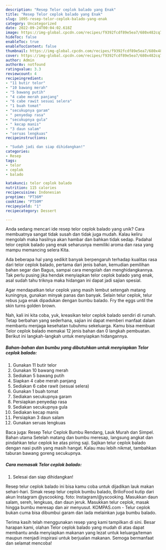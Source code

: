 ```yaml
---
description: "Resep Telor ceplok balado yang Enak"
title: "Resep Telor ceplok balado yang Enak"
slug: 1095-resep-telor-ceplok-balado-yang-enak
category: Uncategorized
date: 2022-09-24T00:04:02.618Z
image: https://img-global.cpcdn.com/recipes/f9392fcdf89e5ea7/680x482cq70/telor-ceplok-balado-foto-resep-utama.jpg
hideToc: false
enableToc: true
enableTocContent: false
thumbnail: https://img-global.cpcdn.com/recipes/f9392fcdf89e5ea7/680x482cq70/telor-ceplok-balado-foto-resep-utama.jpg
cover: https://img-global.cpcdn.com/recipes/f9392fcdf89e5ea7/680x482cq70/telor-ceplok-balado-foto-resep-utama.jpg
author: Admin
authorAv: notfound
ratingvalue: 3.3
reviewcount: 4
recipeingredient:
- "11 butir telor"
- "10 bawang merah"
- "5 bawang putih"
- "4 cabe merah panjang"
- "6 cabe rawit sesuai selera"
- "1 buah tomat"
- "secukupnya garam"
- " penyedap rasa"
- "secukupnya gula"
- " kecap manis"
- "3 daun salam"
- "seruas lengkuas"
recipeinstructions:

- "Sudah jadi dan siap dihidangkan!"
categories:
- Resep
tags:
- telor
- ceplok
- balado

katakunci: telor ceplok balado 
nutrition: 115 calories
recipecuisine: Indonesian
preptime: "PT36M"
cooktime: "PT50M"
recipeyield: "1"
recipecategory: Dessert

---
```





Anda sedang mencari ide resep telor ceplok balado yang unik? Cara membuatnya sangat tidak susah dan tidak juga mudah. Kalau keliru mengolah maka hasilnya akan hambar dan bahkan tidak sedap. Padahal telor ceplok balado yang enak seharusnya memiliki aroma dan rasa yang mampu memancing selera Kita.





Ada beberapa hal yang sedikit banyak berpengaruh terhadap kualitas rasa dari telor ceplok balado, pertama dari jenis bahan, kemudian pemilihan bahan segar dan Bagus, sampai cara mengolah dan menghidangkannya. Tak perlu pusing jika hendak menyiapkan telor ceplok balado yang enak,      asal sudah tahu triknya maka hidangan ini dapat jadi sajian spesial.














Agar mendapatkan telur ceplok yang masih lembut setengah matang kuningnya, gunakan minyak panas dan banyak. Selain telur ceplok, telur rebus juga enak dipadukan dengan bumbu balado. Fry the eggs until the skin turns golden brown.






Nah, kali ini kita coba, yuk, kreasikan telor ceplok balado sendiri di rumah. Tetap berbahan yang sederhana, sajian ini dapat memberi manfaat dalam membantu menjaga kesehatan tubuhmu sekeluarga. Kamu bisa membuat Telor ceplok balado memakai 12 jenis bahan dan 0 langkah pembuatan. Berikut ini langkah-langkah untuk menyiapkan hidangannya.

<!--inarticleads1-->

##### Bahan-bahan dan bumbu yang dibutuhkan untuk menyiapkan Telor ceplok balado:

1. Gunakan 11 butir telor
1. Gunakan 10 bawang merah
1. Sediakan 5 bawang putih
1. Siapkan 4 cabe merah panjang
1. Sediakan 6 cabe rawit (sesuai selera)
1. Gunakan 1 buah tomat
1. Sediakan secukupnya garam
1. Persiapkan  penyedap rasa
1. Sediakan secukupnya gula
1. Sediakan  kecap manis
1. Persiapkan 3 daun salam
1. Gunakan seruas lengkuas


Baca juga: Resep Telur Ceplok Bumbu Rendang, Lauk Murah dan Simpel. Bahan utama Setelah matang dan bumbu meresap, langsung angkat dan pindahkan telur ceplok ke atas piring saji. Sajikan telur ceplok balado dengan nasi putih yang masih hangat. Kalau mau lebih nikmat, tambahkan taburan bawang goreng secukupnya. 

<!--inarticleads2-->

##### Cara memasak Telor ceplok balado:


1. Selesai dan siap dihidangkan!

Resep telur ceplok balado ini bisa kamu coba untuk dijadikan lauk makan sehari-hari. Simak resep telur ceplok bumbu balado, BrilioFood kutip dari akun Instagram @yscooking. foto: Instagram/@yscooking. Masukkan daun salam, sereh, lengkuas, dan daun jeruk. Masukkan telur ceplok, masak hingga bumbu meresap dan air menyusut. KOMPAS.com - Telur ceplok bukan cuma bisa dibumbui garam dan lada melainkan juga bumbu balado. 

Terima kasih telah menggunakan resep yang kami tampilkan di sini. Besar harapan kami, olahan Telor ceplok balado yang mudah di atas dapat membantu anda menyiapkan makanan yang lezat untuk keluarga/teman maupun menjadi inspirasi untuk berjualan makanan. Semoga bermanfaat dan selamat mencoba!
